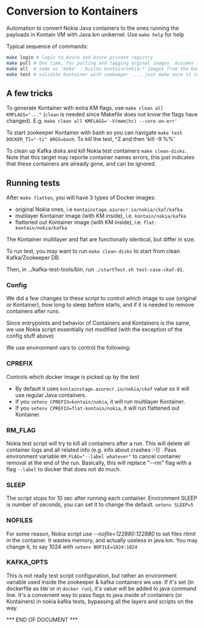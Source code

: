 # Conversion to Kontainers

Automation to convert Nokia Java containers to the ones running the payloads in Kontain VM with Java.km unikernel.
Use `make help` for help

Typical sequence of commands:

```bash
make login # login to Azure and Azure private registry
make pull # One time, for pulling and tagging orginal images. Assumes login.
make all  # same as 'make' - builds kontain/nokia-* images from the base ones
make test # validate Kontainer with zookeeper .... just make sure it starts to listen
```

## A few tricks

To generate Kontainer with extra KM flags, use `make clean all KMFLAGS="..."` (`clean` is needed since Makefile does not know the flags have changed). E.g. `make clean all KMFLAGS='-V(mem|hc) --core-on-err'`

To start zookeeper Kontainer with bash so you can navigate
`make test DOCKER_TI="-ti" ARGS=bash`. To kill the test, ^Z and then 'kill -9 %%'

To clean up Kafka disks and kill Nokia test containers `make clean-disks`. Note that this target may reporte container names errors, this just indicates that these containers are already gone, and can be ignored.

## Running tests

After `make flatten`, you will have 3 types of Docker images:

* original Nokia ones, i.e `kontainstage.azurecr.io/nokia/ckaf/kafka`
* mutilayer Kontainer image (with KM inside), i.e. `kontain/nokia/kafka`
* flattened out Kontainer image (with KM inside), i.e. `flat-kontain/nokia/kafka`

The Kontainer multilayer and flat are functionally identical, but differ in size.

To run test, you may want to run `make clean-disks` to start from clean Kafka/Zookeeper DB.

Then, in ../kafka-test-tools/bin, run `./startTest.sh test-case-ckaf-01`.

### Config

We did a few changes to these script to control which image to use (original or Kontainer), how long to sleep before starts, and if it is needed to remove containers after runs.

Since entrypoints and behavior of Containers and Kontainers is the same, we use Nokia script essentially not modified (with the exception of the config stuff above)

We use environment vars to control the following:

### CPREFIX

Controls which docker image is picked up by the test

* By default it uses `kontainstage.azurecr.io/nokia/ckaf` value so it will use regular Java containers.
* If you `setenv CPREFIX=kontain/nokia`, it will run multilayer Kontainer.
* If you `setenv CPREFIX=flat-kontain/nokia`, it will run flattened out Kontainer.

### RM_FLAG

Nokia test  script will try to kill all containers after a run. This will delete all container logs and all related info (e.g. info about crashes :-)) . Pass environment variable `RM_FLAG="--label whatever"` to cancel container removal at the end of the run. Basically, this will replace "--rm" flag with a flag `--label` to docker that does not do much.

### SLEEP

The script stops for 10 sec after running each container. Environment SLEEP is number of seconds, you can set it to change the default. `setenv SLEEP=5`

### NOFILES

For some reason, Nokia script use *--nofile=122880:122880* to set files rlimit in the container. It wastes memory,  and actually useless in java.km. You may change it, to say 1024 with `setenv NOFILE=1024:1024`

### KAFKA_OPTS

This is not really test script configuration, but rather an environment variable used inside the zookeeper & kafka containers we use. If it's set (in dockerfile as `ENV` or in `docker run`), it's value will be added to java command line. It's a convenient way to pass flags to java inside of containers (or Kontainers) in nokia kafka tests, bypassing all the layers and scripts on the way.

*** END OF DOCUMENT ***
